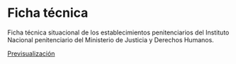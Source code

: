 # Ficha técnica
Ficha técnica situacional de los establecimientos penitenciarios del Instituto Nacional penitenciario del Ministerio de Justicia y Derechos Humanos.

[Previsualización](https://codiletser.github.io/minJusiticiaFicha)
